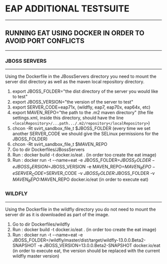 # EAP ADDITIONAL TESTSUITE
--------------------------
## RUNNING EAT USING DOCKER IN ORDER TO AVOID PORT CONFLICTS
------------------------------------------------------------


### JBOSS SERVERS
-----------------
Using the Dockerfile in the JBossServers directory you need to mount the server dist directory as well as the maven local repository directory.

1. export JBOSS_FOLDER="the dist directory of the server you would like to test"
2. export JBOSS_VERSION="the version of the server to test"
3. export SERVER_CODE=eap71x, (wildfly, eap7, eap70x, eap64x, etc)
4. export MAVEN_REPO="the path to the .m2 maven directory" (the file settings.xml, inside this directory, should have the line ```<localRepository>/...path.../.m2/repository</localRepository>```)
5. chcon -Rt svirt_sandbox_file_t $JBOSS_FOLDER (every time we set another SERVER_CODE we should give the SELinux permissions for the JBOSS_FOLDER)
6. chcon -Rt svirt_sandbox_file_t $MAVEN_REPO
7. Go to dir Dockerfiles/JBossServers
8. Run : docker build -t docker.io/eat . (in order too create the eat image)
9. Run : docker run -t --name=eat -e JBOSS_FOLDER=$JBOSS_FOLDER -e JBOSS_VERSION=$JBOSS_VERSION -e MAVEN_REPO=$MAVEN_REPO -e SERVER_CODE=$SERVER_CODE -v $JBOSS_FOLDER:$JBOSS_FOLDER -v $MAVEN_REPO:$MAVEN_REPO  docker.io/eat (in order to execute eat)


### WILDFLY
-----------
Using the Dockerfile in the wildfly directory you do not need to mount the server dir as it is downloaded as part of the image.

1. Go to dir Dockerfiles/wildfly
2. Run : docker build -t docker.io/eat . (in order too create the eat image)
3. Run : docker run -t --name=eat -e JBOSS_FOLDER=/wildfly/master/dist/target/wildfly-13.0.0.Beta2-SNAPSHOT -e JBOSS_VERSION=13.0.0.Beta2-SNAPSHOT  docker.io/eat (in order to execute eat, the version should be replaced with the current wildfly master version)

